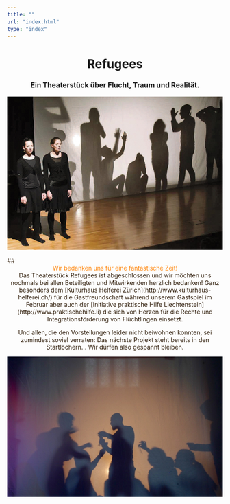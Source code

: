 ```yaml
---
title: ""
url: "index.html"
type: "index"
---
```


# <center> Refugees</center>
### <center> Ein Theaterstück über Flucht, Traum und Realität.</center>

<p>
<center><img src="/premieregross.jpg"/></p></center>
  <span style="color:#2B1804">
## <center><span style="color:#FF8810">Wir bedanken uns für eine fantastische Zeit! </span>

<center>Das Theaterstück Refugees ist abgeschlossen und wir möchten uns nochmals bei allen Beteiligten und Mitwirkenden herzlich bedanken! Ganz besonders dem [Kulturhaus Helferei Zürich](http://www.kulturhaus-helferei.ch/) für die Gastfreundschaft während unserem Gastspiel im Februar aber auch der [Initiative praktische Hilfe Liechtenstein](http://www.praktischehilfe.li) die sich von Herzen für die Rechte und Integrationsförderung von Flüchtlingen einsetzt. 

Und allen, die den Vorstellungen leider nicht beiwohnen konnten, sei zumindest soviel verraten: Das nächste Projekt steht bereits in den Startlöchern... Wir dürfen also gespannt bleiben. </p>
<img src="/helfereiprobe1.png"/></p></center>
